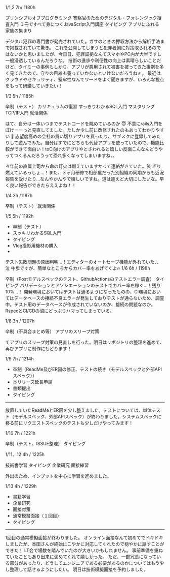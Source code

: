 1/1,2  7h/ 1180h

プリンシプルオブプログラミング
警察官のためのデジタル・フォレンジック捜査入門
１冊ですべて身につくJavaScript入門講座
タイピング
アプリにふれる
家族の集まり

デジタル犯罪の専門書が発売されていた。ガサのときの押収方法から解析手法まで掲載されていて驚き。
これを公開してしまうと犯罪者側に対策取られるのではないかと思いましたが、今日日、犯罪証拠なんてスマホやPC内が大半ですし一般浸透しているんだろうな。 
技術の進歩や利便性の向上は素晴らしいことだけど、タイミーの事例もしかり、アプリが悪用されて被害を被ってきた事例を多く見てきたので、守りの目線も養っていかないといけないだろうねぇ。
最近はクラウドやセキュリティ、堅牢性なんてワードをよく聞きますが、いろんな視点をもって研鑽していきたい！

1/3  5h / 1185h

卒制（テスト）
カリキュラムの復習
すっきりわかるSQL入門
マスタリングTCP/IP入門
就活関係

はて、自分は一体いつまでテストコードを眺めているのか :innocent: 
不意にrails入門をぼけーーっと見直してました。たしか少し前に改修されたのもあってわかりやすい :low_brightness: 
志望度高めの会社の買い切りアプリを買ったり、サブスクに登録してみたりして遊んでみた。自分はすでにどちらも代替アプリを使っていたので、機能比較ができて面白い！toC向けのアプリやとさわれると嬉しい反面こんなんどうやってつくるんだろうって恐れ多くなってしまいますね、、

４年前の直属上司から命の灯火は燃えていますかって連絡がきていた。笑 ぎり燃えているっしょ...！また、３ヶ月研修で相部屋だった別組織の同期からも近況報告を受けたり...なんやかんやで嬉しいですね。道は違えど大切にしたいな。早く良い報告ができたらええよね！！ 

1/4 2h /1187h

卒制（テスト）
就活関係

1/5  5h / 1192h
* 卒制（テスト）
* スッキリわかるSQL入門
* タイピング
* Vlog撮影用機材の購入
*


テスト失敗問題の原因判明...！エディターのオートセーブ機能が外れていた、、泣 牛歩ですが、簡単なところからカバー率をあげてくよ🔥
1/6  6h / 1198h

卒制（Postモデルスペックのテスト、GithubActionsのテストエラー調査）
タイピング
バリデーションとアソシエーションのテストでカバー率を稼ぐ...！残り10%...！
開発環境においてはテストは通るようになったものの、CI環境においてはデータベースの接続不良エラーが発生しておりテストが通らないため、調査中。テスト用のデータベースが作成されていないのか、接続の問題なのか。RspecとCI/CDの沼にどっぷりハマってしまっている。

1/8  3h / 1207h

卒制（不具合まとめ等）
アプリのスリープ対策

てアプリのスリープ対策の見直しを行った。明日はリポジトリの整理を進めて、再びアプリに制作にもどります！

1/9  7h / 1214h
* 卒制（ReadMe及びER図の修正、テストの続き（モデルスペックと外部APIスペック））
* 本リリース延長申請
* 書類提出
* タイピング
***
放置していたReadMeとER図を少し整えました。テストについては、単体テスト（モデルスペック、外部APIスペック）が終わりました。システムスペックに移る前にリクエストスペックのテストも少しだけやってみます！

1/10  7h / 1221h

卒制（テスト、ISSUE整理）
タイピング

1/11、12 4h / 1225h

技術書学習
タイピング
企業研究
面接練習

外出のため、インプットを中心に学習を進めました。

1/13  4h / 1229h
* 書籍学習
* 企業研究
* 面接対策
* 通常模擬面接（１回目）
* タイピング
***
1回目の通常模擬面接が終わりました。
オンライン面接なんて初めてでドキドキしましたが、本田さんが終始にこやかに対応してくれたので穏やかに話すことができた！
LT会で場数を踏んでいたのが大きいかもしれません。
事前準備を重ねていたこともあり出来に褒めてくれて嬉しかった。
ただ、一部冗長になっている部分があったり、どうしてエンジニアである必要があるのかについてはもう少し整理して話せるようにしたい。
明日は技術模擬面接を予約しました。
